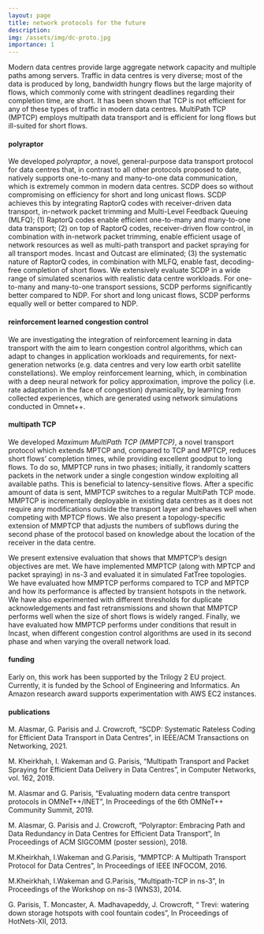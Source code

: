 ```yaml
---
layout: page
title: network protocols for the future
description:
img: /assets/img/dc-proto.jpg
importance: 1
---
```


Modern data centres provide large aggregate network capacity and multiple paths among servers. Traffic in data centres is very diverse; most of the data is produced by long, bandwidth hungry flows but the large majority of flows, which commonly come with stringent deadlines regarding their completion time, are short. It has been shown that TCP is not efficient for any of these types of traffic in modern data centres. MultiPath TCP (MPTCP) employs multipath data transport and is efficient for long flows but ill-suited for short flows.

#### polyraptor

We developed *polyraptor*, a novel, general-purpose data transport protocol for data centres that, in contrast to all other protocols proposed to date, natively supports one-to-many and many-to-one data communication, which is extremely common in modern data centres. SCDP does so without compromising on efficiency for short and long unicast flows. SCDP achieves this by integrating RaptorQ codes with receiver-driven data transport, in-network packet trimming and Multi-Level Feedback Queuing (MLFQ); (1) RaptorQ codes enable efficient one-to-many and many-to-one data transport; (2) on top of RaptorQ codes, receiver-driven flow control, in combination with in-network packet trimming, enable efficient usage of network resources as well as multi-path transport and packet spraying for all transport modes. Incast and Outcast are eliminated; (3) the systematic nature of RaptorQ codes, in combination with MLFQ, enable fast, decoding-free completion of short flows. We extensively evaluate SCDP in a wide range of simulated scenarios with realistic data centre workloads. For one-to-many and many-to-one transport sessions, SCDP performs significantly better compared to NDP. For short and long unicast flows, SCDP performs equally well or better compared to NDP.

#### reinforcement learned congestion control

We are investigating the integration of reinforcement learning in data transport with the aim to learn congestion control algorithms, which can adapt to changes in application workloads and requirements, for next-generation networks (e.g. data centres and very low earth orbit satellite constellations). We employ reinforcement learning, which, in combination with a deep neural network for policy approximation, improve the policy (i.e. rate adaptation in the face of congestion) dynamically, by learning from collected experiences, which are generated using network simulations conducted in Omnet++.

#### multipath TCP

We developed *Maximum MultiPath TCP (MMPTCP)*, a novel transport protocol which extends MPTCP and, compared to TCP and MPTCP, reduces short flows’ completion times, while providing excellent goodput to long flows. To do so, MMPTCP runs in two phases; initially, it randomly scatters packets in the network under a single congestion window exploiting all available paths. This is beneficial to latency-sensitive flows. After a specific amount of data is sent, MMPTCP switches to a regular MultiPath TCP mode. MMPTCP is incrementally deployable in existing data centres as it does not require any modifications outside the transport layer and behaves well when competing with MPTCP flows. We also present a topology-specific extension of MMPTCP that adjusts the numbers of subflows during the second phase of the protocol based on knowledge about the location of the receiver in the data centre.

We present extensive evaluation that shows that MMPTCP’s design objectives are met. We have implemented MMPTCP (along with MPTCP and packet spraying) in ns-3 and evaluated it in simulated FatTree topologies. We have evaluated how MMPTCP performs compared to TCP and MPTCP and how its performance is affected by transient hotspots in the network. We have also experimented with different thresholds for duplicate acknowledgements and fast retransmissions and shown that MMPTCP performs well when the size of short flows is widely ranged. Finally, we have evaluated how MMPTCP performs under conditions that result in Incast, when different congestion control algorithms are used in its second phase and when varying the overall network load.

#### funding

Early on, this work has been supported by the Trilogy 2 EU project. Currently, it is funded by the School of Engineering and Informatics. An Amazon research award supports experimentation with AWS EC2 instances.

#### publications

M. Alasmar, G. Parisis and J. Crowcroft, “SCDP: Systematic Rateless Coding for Efficient Data Transport in Data Centres”, in IEEE/ACM Transactions on Networking, 2021.

M. Kheirkhah, I. Wakeman and G. Parisis, “Multipath Transport and Packet Spraying for Efficient Data Delivery in Data Centres”, in Computer Networks, vol. 162, 2019.

M. Alasmar and G. Parisis, “Evaluating modern data centre transport protocols in OMNeT++/INET”, In Proceedings of the 6th OMNeT++ Community Summit, 2019.

M. Alasmar, G. Parisis and J. Crowcroft, “Polyraptor: Embracing Path and Data Redundancy in Data Centres for Efficient Data Transport”, In Proceedings of ACM SIGCOMM (poster session), 2018.

M.Kheirkhah, I.Wakeman and G.Parisis, “MMPTCP: A Multipath Transport Protocol for Data Centres”, In Proceedings of IEEE INFOCOM, 2016.

M.Kheirkhah, I.Wakeman and G.Parisis, “Multipath-TCP in ns-3”, In Proceedings of the Workshop on ns-3 (WNS3), 2014.

G. Parisis, T. Moncaster, A. Madhavapeddy, J. Crowcroft, “ Trevi: watering down storage hotspots with cool fountain codes”, In Proceedings of HotNets-XII, 2013.
